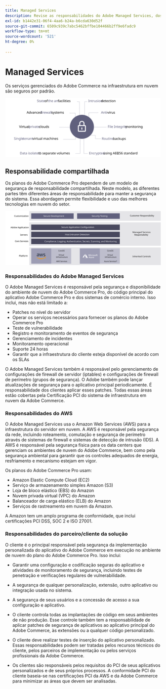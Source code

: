```yaml
---
title: Managed Services
description: Revise as responsabilidades do Adobe Managed Services, dos clientes e dos provedores de serviços em nuvem para a implementação da infraestrutura em nuvem do Adobe Commerce.
exl-id: b1442e31-06f4-4aa6-b24a-b6cda630d52f
source-git-commit: 6509c939c7abc5462bffbe104466b2ff9e6fadc9
workflow-type: tm+mt
source-wordcount: '521'
ht-degree: 0%

---
```


# Managed Services

Os serviços gerenciados do Adobe Commerce na infraestrutura em nuvem são seguros por padrão.

![Diagrama que mostra os serviços gerenciados da Adobe Commerce](../../../assets/playbooks/managed-services.svg)

## Responsabilidade compartilhada

Os planos do Adobe Commerce Pro dependem de um modelo de segurança de responsabilidade compartilhada. Neste modelo, as diferentes partes têm diferentes áreas de responsabilidade para manter a segurança do sistema. Essa abordagem permite flexibilidade e uso das melhores tecnologias em nuvem do setor.

![Diagrama que mostra o modelo de responsabilidade compartilhada do Adobe Commerce](../../../assets/playbooks/shared-responsibility.svg)

### Responsabilidades do Adobe Managed Services

O Adobe Managed Services é responsável pela segurança e disponibilidade do ambiente de nuvem do Adobe Commerce Pro, do código principal do aplicativo Adobe Commerce Pro e dos sistemas de comércio interno. Isso inclui, mas não está limitado a:

- Patches no nível do servidor
- Operar os serviços necessários para fornecer os planos do Adobe Commerce Pro
- Teste de vulnerabilidade
- Registro e monitoramento de eventos de segurança
- Gerenciamento de incidentes
- Monitoramento operacional
- Suporte 24 horas
- Garantir que a infraestrutura do cliente esteja disponível de acordo com os SLAs

O Adobe Managed Services também é responsável pelo gerenciamento de configurações de firewall de servidor (iptables) e configurações de firewall de perímetro (grupos de segurança). O Adobe também pode lançar atualizações de segurança para o aplicativo principal periodicamente. É responsabilidade dos clientes aplicar esses patches. Todas essas áreas estão cobertas pela Certificação PCI do sistema de infraestrutura em nuvem da Adobe Commerce.

### Responsabilidades do AWS

O Adobe Managed Services usa o Amazon Web Services (AWS) para a infraestrutura do servidor em nuvem. A AWS é responsável pela segurança da rede, incluindo roteamento, comutação e segurança de perímetro através de sistemas de firewall e sistemas de detecção de intrusão (IDS). A AWS é responsável pela segurança física para os data centers que gerenciam os ambientes de nuvem do Adobe Commerce, bem como pela segurança ambiental para garantir que os controles adequados de energia, resfriamento e mecanismo estejam em vigor.

Os planos do Adobe Commerce Pro usam:

- Amazon Elastic Compute Cloud (EC2)
- Serviço de armazenamento simples Amazon (S3)
- Loja de bloco elástico (EBS) do Amazon
- Nuvem privada virtual (VPC) do Amazon
- Balanceador de carga elástico (ELB) do Amazon
- Serviços de rastreamento em nuvem da Amazon.

A Amazon tem um amplo programa de conformidade, que inclui certificações PCI DSS, SOC 2 e ISO 27001.

### Responsabilidades do parceiro/cliente da solução

O cliente é o principal responsável pela segurança da implementação personalizada do aplicativo do Adobe Commerce em execução no ambiente de nuvem do plano do Adobe Commerce Pro. Isso inclui:

- Garantir uma configuração e codificação seguras do aplicativo e atividades de monitoramento de segurança, incluindo testes de penetração e verificações regulares de vulnerabilidade.

- A segurança de qualquer personalização, extensão, outro aplicativo ou integração usada no sistema.

- A segurança de seus usuários e a concessão de acesso a sua configuração e aplicativo.

- O cliente controla todas as implantações de código em seus ambientes de não produção. Esse controle também tem a responsabilidade de aplicar patches de segurança de aplicativos ao aplicativo principal do Adobe Commerce, às extensões ou a qualquer código personalizado.

- O cliente deve realizar testes de inserção do aplicativo personalizado. Essas responsabilidades podem ser tratadas pelos recursos técnicos do cliente, pelos parceiros de implementação ou pelos serviços profissionais da Adobe Commerce.

- Os clientes são responsáveis pelos requisitos do PCI de seus aplicativos personalizados e de seus próprios processos. A conformidade PCI do cliente baseia-se nas certificações PCI da AWS e da Adobe Commerce para minimizar as áreas que devem ser analisadas.
